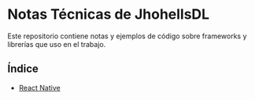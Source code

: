# Notas Técnicas de JhohellsDL

Este repositorio contiene notas y ejemplos de código sobre frameworks y librerías que uso en el trabajo.

## Índice

- [React Native](notas-tecnicas/react-native/introduccion.md)
